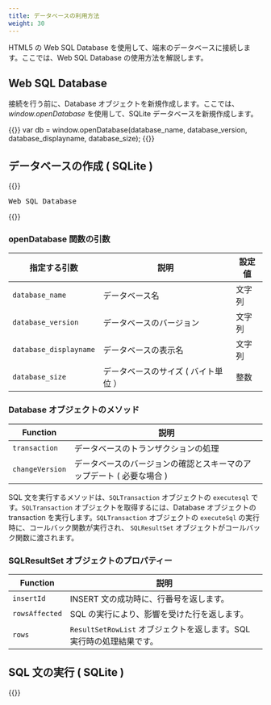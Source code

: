 ```yaml
---
title: データベースの利用方法
weight: 30
---
```


HTML5 の Web SQL Database
を使用して、端末のデータベースに接続します。ここでは、Web SQL Database
の使用方法を解説します。

## Web SQL Database

接続を行う前に、Database オブジェクトを新規作成します。ここでは、
*window.openDatabase* を使用して、SQLite データベースを新規作成します。

{{<highlight javascript>}}
var db = window.openDatabase(database_name, database_version, database_displayname, database_size);
{{</highlight>}}

## データベースの作成 ( SQLite )

{{<highlight html>}}
<!DOCTYPE html>
<html>
  <head>
    <meta name="viewport" content="width=device-width, user-scalable=no">
    <script type="text/javascript" charset="utf-8" src="components/loader.js"></script>
    <script type="text/javascript" charset="utf-8">
      document.addEventListener("deviceready", onDeviceReady, false);
      function onDeviceReady() {
          var db = window.openDatabase("database", "1.0", "testdatabase", 1000000);
      }
    </script>
  </head>
  <body>
  <pre>Web SQL Database</pre>
  </body>
</html>
{{</highlight>}}

### openDatabase 関数の引数

指定する引数 | 説明 | 設定値 
----------|-------------|---------- 
`database_name`	| データベース名 | 文字列
`database_version` | データベースのバージョン | 文字列
`database_displayname` | データベースの表示名 | 文字列                 
`database_size` | データベースのサイズ ( バイト単位 ）| 整数   

### Database オブジェクトのメソッド

Function        | 説明 　
----------------|-----------------------------------------------------------------------
`transaction` | データベースのトランザクションの処理
`changeVersion` | データベースのバージョンの確認とスキーマのアップデート ( 必要な場合 )

SQL 文を実行するメソッドは、`SQLTransaction` オブジェクトの `executesql`
です。`SQLTransaction` オブジェクトを取得するには、Database オブジェクトの
transaction を実行します。`SQLTransaction` オブジェクトの `executeSql`
の実行時に、コールバック関数が実行され、 `SQLResultSet`
オブジェクトがコールバック関数に渡されます。

### SQLResultSet オブジェクトのプロパティー

Function      | 説明 　
--------------|-----------------------------------------------------------------------
`insertId` | INSERT 文の成功時に、行番号を返します。
`rowsAffected` | SQL の実行により、影響を受けた行を返します。
`rows` | `ResultSetRowList` オブジェクトを返します。SQL 実行時の処理結果です。

## SQL 文の実行 ( SQLite )

{{<highlight html>}}
<!DOCTYPE html>
<html>
  <head>
    <meta charset="utf-8">
    <meta name="viewport" content="width=device-width, user-scalable=no">
    <script type="text/javascript" charset="utf-8" src="components/loader.js"></script>
    <script type="text/javascript" charset="utf-8">

    document.addEventListener("deviceready", onDeviceReady, false);

    function onDeviceReady() {

        window.alert("Create a database and display the content");
        
    }

    
    function executeQuery(tx) {
        tx.executeSql('DROP TABLE IF EXISTS TestTable');
        tx.executeSql('CREATE TABLE IF NOT EXISTS TestTable (id unique, data)');
        tx.executeSql('INSERT INTO TestTable (id, data) VALUES (1, "あいうえお")');
        tx.executeSql('INSERT INTO TestTable (id, data) VALUES (2, "かきくけこ")');
        tx.executeSql('INSERT INTO TestTable (id, data) VALUES (3, "さしすせそ")');
        tx.executeSql('INSERT INTO TestTable (id, data) VALUES (4, "たちつてと")');        
        tx.executeSql('INSERT INTO TestTable (id, data) VALUES (5, "なにぬねの")');
        tx.executeSql('INSERT INTO TestTable (id, data) VALUES (6, "はひふへほ")');
        tx.executeSql('INSERT INTO TestTable (id, data) VALUES (7, "まみむめも")');

    }

    function queryDB(tx) {
        tx.executeSql('SELECT * FROM TestTable', [], querySuccess, errorCB);
    }

    function querySuccess(tx, results) {
        var len = results.rows.length;
        window.alert("There are " + len + " rows of records in the database.");
        for (var i=0; i<len; i++){
            document.writeln("row = " + i + " ID = " + results.rows.item(i).id + " Data = " + results.rows.item(i).data+"<br/>");
        }        
    }

    //Callback function when the transaction is failed.
    function errorCB(err) {
        console.log("Error occured while executing SQL: "+err.code);
    }

    // Callback function when the transaction is success.
    function successCB() {
        var db = window.openDatabase("Database", "1.0", "TestDatabase", 200000);
        db.transaction(queryDB, errorCB);
    }
   
    function createDB(){
        var db = window.openDatabase("Database", "1.0", "TestDatabase", 200000);
        db.transaction(executeQuery, errorCB, successCB);
 
    }      

    </script>
  </head>
  <body>
  <h1>Execute the SQL</h1>
  <input type="button" value="Execute SQL transactions" onclick="createDB()">
  </body>
</html>
{{</highlight>}}
